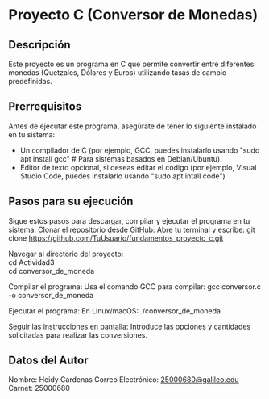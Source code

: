 # Proyecto C (Conversor de Monedas)

## Descripción
Este proyecto es un programa en C que permite convertir entre diferentes monedas (Quetzales, Dólares y Euros) utilizando tasas de cambio predefinidas.

## Prerrequisitos
Antes de ejecutar este programa, asegúrate de tener lo siguiente instalado en tu sistema:
- Un compilador de C (por ejemplo, GCC, puedes instalarlo usando "sudo apt install gcc" # Para sistemas basados en Debian/Ubuntu).
- Editor de texto opcional, si deseas editar el código (por ejemplo, Visual Studio Code, puedes instalarlo usando "sudo apt intall code")

## Pasos para su ejecución
Sigue estos pasos para descargar, compilar y ejecutar el programa en tu sistema:
Clonar el repositorio desde GitHub:
Abre tu terminal y escribe:
git clone https://github.com/TuUsuario/fundamentos_proyecto_c.git

Navegar al directorio del proyecto:   
cd Actividad3   
cd conversor_de_moneda

Compilar el programa:
Usa el comando GCC para compilar:
gcc conversor.c -o conversor_de_moneda

Ejecutar el programa:
En Linux/macOS:
./conversor_de_moneda

Seguir las instrucciones en pantalla:
Introduce las opciones y cantidades solicitadas para realizar las conversiones.

## Datos del Autor
Nombre: Heidy Cardenas
Correo Electrónico: 25000680@galileo.edu
Carnet: 25000680

